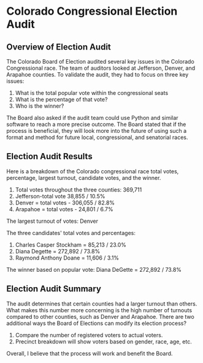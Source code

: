 # Colorado Congressional Election Audit

## Overview of Election Audit 
The Colorado Board of Election audited several key issues in the Colorado Congressional race. The team of auditors looked at Jefferson, Denver, and Arapahoe counties. To validate the audit, they had to focus on three key issues:

1. What is the total popular vote within the congressional seats
2. What is the percentage of that vote? 
3. Who is the winner?

The Board also asked if the audit team could use Python and similar software to reach a more precise outcome. The Board stated that if the process is beneficial, they will look more into the future of using such a format and method for future local, congressional, and senatorial races. 

## Election Audit Results
Here is a breakdown of the Colorado congressional race total votes, percentage, largest turnout, candidate votes, and the winner.

1. Total votes throughout the three counties: 369,711
2. Jefferson-total vote 38,855 / 10.5%
4. Denver = total votes - 306,055 / 82.8%
5. Arapahoe = total votes - 24,801 / 6.7%

The largest turnout of votes: Denver

The three candidates' total votes and percentages: 

1. Charles Casper Stockham = 85,213 / 23.0%
2. Diana Degette = 272,892 / 73.8%
3. Raymond Anthony Doane = 11,606 / 3.1%

The winner based on popular vote: 
Diana DeGette = 272,892 / 73.8%

## Election Audit Summary 

The audit determines that certain counties had a larger turnout than others. What makes this number more concerning is the high number of turnouts compared to other counties, such as Denver and Arapahoe. There are two additional ways the Board of Elections can modify its election process? 

 1.	Compare the number of registered voters to actual voters.
 2. Precinct breakdown will show voters based on gender, race, age, etc. 

Overall, I believe that the process will work and benefit the Board.


